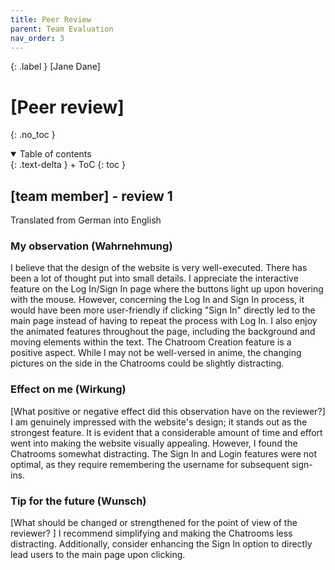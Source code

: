 ```yaml
---
title: Peer Review
parent: Team Evaluation
nav_order: 3
---
```


{: .label }
[Jane Dane]

# [Peer review]
{: .no_toc }

<details open markdown="block">
{: .text-delta }
<summary>Table of contents</summary>
+ ToC
{: toc }
</details>

## [team member] - review 1

Translated from German into English

### My observation (Wahrnehmung)

I believe that the design of the website is very well-executed. There has been a lot of thought put into small details. I appreciate the interactive feature on the Log In/Sign In page where the buttons light up upon hovering with the mouse. However, concerning the Log In and Sign In process, it would have been more user-friendly if clicking "Sign In" directly led to the main page instead of having to repeat the process with Log In. I also enjoy the animated features throughout the page, including the background and moving elements within the text. The Chatroom Creation feature is a positive aspect. While I may not be well-versed in anime, the changing pictures on the side in the Chatrooms could be slightly distracting.
### Effect on me (Wirkung)

[What positive or negative effect did this observation have on the reviewer?]
I am genuinely impressed with the website's design; it stands out as the strongest feature. It is evident that a considerable amount of time and effort went into making the website visually appealing. However, I found the Chatrooms somewhat distracting. The Sign In and Login features were not optimal, as they require remembering the username for subsequent sign-ins.

### Tip for the future (Wunsch)

[What should be changed or strengthened for the point of view of the reviewer? ]
I recommend simplifying and making the Chatrooms less distracting. Additionally, consider enhancing the Sign In option to directly lead users to the main page upon clicking. 